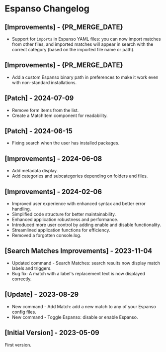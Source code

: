 # Espanso Changelog

## [Improvements] - {PR_MERGE_DATE}

- Support for `imports` in Espanso YAML files: you can now import matches from other files, and imported matches will appear in search with the correct category (based on the imported file name or path).

## [Improvements] - {PR_MERGE_DATE}

- Add a custom Espanso binary path in preferences to make it work even with non-standard installations.

## [Patch] - 2024-07-09

- Remove form items from the list.
- Create a MatchItem component for readability.

## [Patch] - 2024-06-15

- Fixing search when the user has installed packages.

## [Improvements] - 2024-06-08

- Add metadata display.
- Add categories and subcategories depending on folders and files.

## [Improvements] - 2024-02-06

- Improved user experience with enhanced syntax and better error handling.
- Simplified code structure for better maintainability.
- Enhanced application robustness and performance.
- Introduced more user control by adding enable and disable functionality.
- Streamlined application functions for efficiency.
- Removed a forgotten console.log.

## [Search Matches Improvements] - 2023-11-04

- Updated command - Search Matches: search results now display match labels and triggers.
- Bug fix: A match with a label's replacement text is now displayed correctly.

## [Update] - 2023-08-29

- New command - Add Match: add a new match to any of your Espanso config files.
- New command - Toggle Espanso: disable or enable Espanso.

## [Initial Version] - 2023-05-09

First version.
